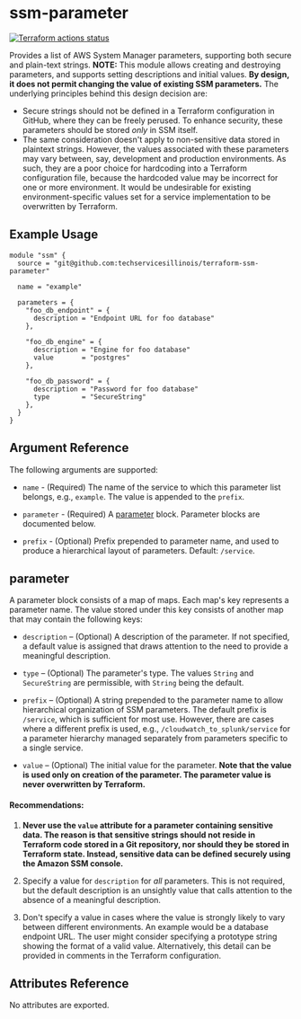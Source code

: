 # ssm-parameter

[![Terraform actions status](https://github.com/techservicesillinois/terraform-aws-ssm-parameter/workflows/terraform/badge.svg)](https://github.com/techservicesillinois/terraform-aws-ssm-parameter/actions)

Provides a list of AWS System Manager parameters, supporting
both secure and plain-text strings. **NOTE:** This module
allows creating and destroying parameters, and supports setting
descriptions and initial values. **By design, it does not permit
changing the value of existing SSM parameters.**
The underlying principles behind this design decision are:

* Secure strings should not be defined in a Terraform configuration in GitHub, where they can be freely perused. To enhance security, these parameters should be stored *only* in SSM itself.
* The same consideration doesn't apply to non-sensitive data stored in plaintext strings. However, the values associated with these parameters may vary between, say, development and production environments. As such, they are a poor choice for hardcoding into a Terraform configuration file, because the hardcoded value may be incorrect for one or more environment. It would be undesirable for existing environment-specific values set for a service implementation to be overwritten by Terraform.

Example Usage
-----------------

```hcl
module "ssm" {
  source = "git@github.com:techservicesillinois/terraform-ssm-parameter"

  name = "example"

  parameters = {
    "foo_db_endpoint" = {
      description = "Endpoint URL for foo database"
    },

    "foo_db_engine" = {
      description = "Engine for foo database"
      value       = "postgres"
    },

    "foo_db_password" = {
      description = "Password for foo database"
      type        = "SecureString"
    },
  }
}
```

Argument Reference
-----------------

The following arguments are supported:

* `name` - (Required) The name of the service to which this parameter list belongs, e.g., `example`. The value is appended to the `prefix`.

* `parameter` - (Required) A [parameter](#parameter) block. Parameter blocks are documented below.

* `prefix` - (Optional) Prefix prepended to parameter name, and used to produce a hierarchical layout of parameters. Default: `/service`.

parameter
---------

A parameter block consists of a map of maps. Each map's key represents
a parameter name. The value stored under this key consists of another
map that may contain the following keys:

* `description` – (Optional) A description of the parameter. If not specified, a default value is assigned that draws attention to the need to provide a meaningful description.

* `type` – (Optional) The parameter's type. The values `String` and
`SecureString` are permissible, with `String` being the default.

* `prefix` – (Optional) A string prepended to the parameter name to allow hierarchical organization of SSM parameters. The default prefix is `/service`, which is sufficient for most use. However, there are cases where a different prefix is used, e.g., `/cloudwatch_to_splunk/service` for a parameter hierarchy managed separately from parameters specific to a single service.

* `value` – (Optional) The initial value for the parameter. **Note that
the value is used only on creation of the parameter. The parameter value is never overwritten by Terraform.**

#### Recommendations:

1. **Never use the `value` attribute for a parameter containing sensitive data. The reason is that sensitive strings should not reside in Terraform code stored in a Git repository, nor should they be stored in Terraform state. Instead, sensitive data can be defined securely using the Amazon SSM console.**

2. Specify a value for `description` for *all* parameters. This is not required, but the default description is an unsightly value that calls attention to the absence of a meaningful description.

3. Don't specify a value in cases where the value is strongly likely to vary between different environments. An example would be a database endpoint URL. The user might consider specifying a prototype string showing the format of a valid value. Alternatively, this detail can be provided in comments in the Terraform configuration.

Attributes Reference
--------------------

No attributes are exported.
